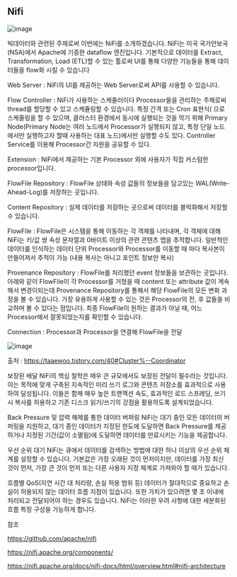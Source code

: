 ## Nifi


![image](https://github.com/user-attachments/assets/baa7cad6-2796-4873-b10e-1eae3daf7864)


 빅데이터와 관련된 주제로써 이번에는 NiFi를 소개하겠습니다. NiFi는 미국 국가안보국(NSA)에서 Apache에 기증한 dataflow 엔진입니다. 기본적으로 데이터를 Extract, Transformation, Load (ETL)할 수 있는 툴로써 UI를 통해 다양한 기능들을 통해 데이터들을 flow화 시킬 수 있습니다


Web Server : 
 NiFi의 UI를 제공하는 Web Server로써 API를 사용할 수 있습니다.

Flow Controller : 
 NiFi가 사용하는 스케줄러이다
 Processor들을 관리하는 주체로써 thread를 할당할 수 있고 스케쥴링할 수 있습니다.
 특정 간격 또는 Cron 표현식( 으로 스케줄링을 할 수 있으며, 클러스터 환경에서 동시에 실행되는 것을 막기 위해 Primary Node(Primary Node는 여러 노드에서 Processor가 실행되지 않고, 특정 단일 노드에서만 실행하고자 할때 사용하는 대표 노드)에서만 실행할 수도 있다.
 Controller Service를 이용해 Processor간 자원을 공유할 수 있다.
 
Extension :
 NiFi에서 제공하는 기본 Processor 외에 사용자가 직접 커스텀한 processor입니다.

FlowFile Repository : 
 FlowFile 상태와 속성 값들의 정보들을 담고있는 WAL(Write-Ahead-Log)를 저장하는 곳입니다.

Content Repository : 
 실제 데이터를 저장하는 곳으로써 데이터를 블럭화해서 저장할 수 있습니다.

FlowFile : 
 FlowFile은 시스템을 통해 이동하는 각 객체를 나타내며, 각 객체에 대해 NiFi는 키/값 쌍 속성 문자열과 0바이트 이상의 관련 콘텐츠 맵을 추적합니다.
 일반적인 데이터를 인식하는 데이터 단위
 Processor와 Processor를 이동할 때 마다 복사본이 만들어져서 추적이 가능 (내용 복사는 아니고 포인트 정보만 복사)

Provenance Repository : 
 FlowFile를 처리했던 event 정보들을 보관하는 곳입니다. 아래와 같이 FlowFile이 각 Processor를 거쳤을 때 content 또는 attribute 값이 계속해서 변경이되는데  Provenance Repository를 통해서 해당 FlowFile의 모든 변화 과정을 볼 수 있습니다. 가장 유용하게 사용할 수 있는 것은 Processor의 전, 후 값들을 비교하며 볼 수 있다는 점입니다. 최종 FlowFile이 원하는 결과가 아닐 때, 어느 Processor에서 잘못되었는지를 확인할 수 있습니다.
 
Connection : 
 Processor과 Processor을 연결해 FlowFile을 전달


 ![image](https://github.com/user-attachments/assets/cbfca5cd-0089-4fb5-b493-491369ee08df)


 출처 : https://taaewoo.tistory.com/40#Cluster%--Coordinator
 


보장된 배달
NiFi의 핵심 철학은 매우 큰 규모에서도 보장된 전달이 필수라는 것입니다. 이는 목적에 맞게 구축된 지속적인 미리 쓰기 로그와 콘텐츠 저장소를 효과적으로 사용하여 달성됩니다. 이들은 함께 매우 높은 트랜잭션 속도, 효과적인 로드 스프레딩, 쓰기 시 복사를 허용하고 기존 디스크 읽기/쓰기의 강점을 활용하도록 설계되었습니다.

Back Pressure 및 압력 해제를 통한 데이터 버퍼링
NiFi는 대기 중인 모든 데이터의 버퍼링을 지원하고, 대기 중인 데이터가 지정된 한도에 도달하면 Back Pressure를 제공하거나 지정된 기간(값이 소멸됨)에 도달하면 데이터를 만료시키는 기능을 제공합니다.

우선 순위 대기
NiFi는 큐에서 데이터를 검색하는 방법에 대한 하나 이상의 우선 순위 체계를 설정할 수 있습니다. 기본값은 가장 오래된 것이 먼저이지만, 데이터를 가장 최신 것이 먼저, 가장 큰 것이 먼저 또는 다른 사용자 지정 체계로 가져와야 할 때가 있습니다.

흐름별 QoS(지연 시간 대 처리량, 손실 허용 범위 등)
데이터가 절대적으로 중요하고 손실이 허용되지 않는 데이터 흐름 지점이 있습니다. 또한 가치가 있으려면 몇 초 이내에 처리되고 전달되어야 하는 경우도 있습니다. NiFi는 이러한 우려 사항에 대한 세분화된 흐름 특정 구성을 가능하게 합니다.



참조 

https://github.com/apache/nifi

https://nifi.apache.org/components/

https://nifi.apache.org/docs/nifi-docs/html/overview.html#nifi-architecture



